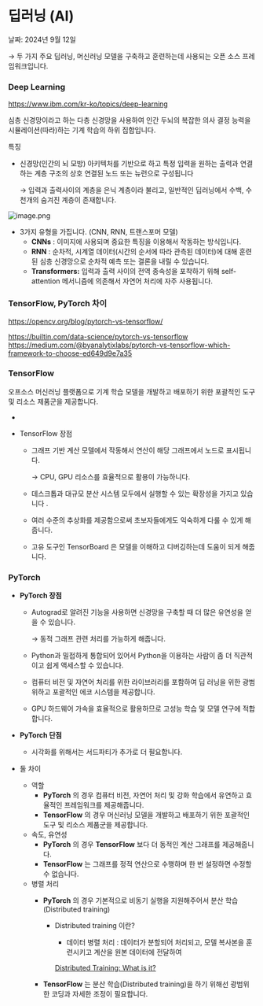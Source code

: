 # 딥러닝 (AI)

날짜: 2024년 9월 12일

→ 두 가지 주요 딥러닝, 머신러닝 모델을 구축하고 훈련하는데 사용되는 오픈 소스 프레임워크입니다.

### Deep Learning

https://www.ibm.com/kr-ko/topics/deep-learning

심층 신경망이라고 하는 다층 신경망을 사용하여 인간 두뇌의 복잡한 의사 결정 능력을 시뮬레이션(따라)하는 기계 학습의 하위 집합입니다.

특징

- 신경망(인간의 뇌 모방) 아키텍처를 기반으로 하고 특정 입력을 원하는 출력과 연결하는 계층 구조의 상호 연결된 노드 또는 뉴런으로 구성됩니다
    
    → 입력과 출력사이의 계층을 은닉 계층이라 불리고, 일반적인 딥러닝에서 수백, 수천개의 숨겨진 계층이 존재합니다.
    

![image.png](TensorFlow,%20PyTorch%20%E1%84%85%E1%85%A1%E1%86%AB%20(1)%203ab350a13e4d4183b03f9b6b97fefc89/image.png)

- 3가지 유형을 가집니다. (CNN, RNN, 트랜스포머 모델)
    - **CNNs** : 이미지에 사용되며 중요한 특징을 이용해서 작동하는 방식입니다.
    - **RNN** :  순차적, 시계열 데이터(시간의 순서에 따라 관측된 데이터)에 대해 훈련된 심층 신경망으로 순차적 예측 또는 결론을 내릴 수 있습니다.
    - **Transformers:** 입력과 출력 사이의 전역 종속성을 포착하기 위해 self-attention 메서니즘에 의존해서 자연어 처리에 자주 사용됩니다.

### TensorFlow, PyTorch 차이

https://opencv.org/blog/pytorch-vs-tensorflow/

https://builtin.com/data-science/pytorch-vs-tensorflow
https://medium.com/@byanalytixlabs/pytorch-vs-tensorflow-which-framework-to-choose-ed649d9e7a35

### TensorFlow

오프소스 머신러닝 플랫폼으로 기계 학습 모델을 개발하고 배포하기 위한 포괄적인 도구 및 리소스 제품군을 제공합니다.

* 

- TensorFlow 장점
    - 그래프 기반 계산 모델에서 작동해서 연산이 해당 그래프에서 노드로 표시됩니다.
        
        → CPU, GPU 리소스를 효율적으로 활용이 가능하니다.
        
    - 데스크톱과 대규모 분산 시스템 모두에서 실행할 수 있는 확장성을 가지고 있습니다 .
    - 여러 수준의 추상화를 제공함으로써 초보자들에게도 익숙하게 다룰 수 있게 해줍니다.
    - 고유 도구인 TensorBoard 은 모델을 이해하고 디버깅하는데 도움이 되게 해줍니다.

### **PyTorch**

- **PyTorch 장점**
    - Autograd로 알려진 기능을 사용하면 신경망을 구축할 때 더 많은 유연성을 얻을 수 있습니다.
        
        → 동적 그래프 관련 처리를 가능하게 해줍니다.
        
    - Python과 밀접하게 통합되어 있어서 Python을 이용하는 사람이 좀 더 직관적이고 쉽게 액세스할 수 있습니다.
    - 컴퓨터 비전 및 자연어 처리를 위한 라이브러리를 포함하여 딥 러닝을 위한 광범위하고 포괄적인 에코 시스템을 제공합니다.
    - GPU 하드웨어 가속을 효율적으로 활용하므로 고성능 학습 및 모델 연구에 적합합니다.
- **PyTorch 단점**
    - 시각화를 위해서는 서드파티가 추가로 더 필요합니다.

- 둘 차이
    - 역할
        - **PyTorch** 의 경우 컴퓨터 비전, 자연어 처리 및 강화 학습에서 유연하고 효율적인 프레임워크를 제공해줍니다.
        - **TensorFlow** 의 경우 머신러닝 모델을 개발하고 배포하기 위한 포괄적인 도구 및 리소스 제품군을 제공합니다.
    - 속도, 유연성
        - **PyTorch** 의 경우 **TensorFlow** 보다 더 동적인 계산 그래프를 제공해줍니다.
        - **TensorFlow** 는 그래프를 정적 연산으로 수행하며 한 번 설정하면 수정할 수 없습니다.
    - 병렬 처리
        - **PyTorch** 의 경우 기본적으로 비동기 실행을 지원해주어서 분산 학습(Distributed training)
            - Distributed training 이란?
                - 데이터 병렬 처리 : 데이터가 분할되어 처리되고, 모델 복사본을 훈련시키고 계산을 원본 데이터에 전달하여
                
                [Distributed Training: What is it?](https://www.run.ai/guides/gpu-deep-learning/distributed-training)
                
        - **TensorFlow** 는 분산 학습(Distributed training)을 하기 위해선 광범위한 코딩과 자세한 조정이 필요합니다.